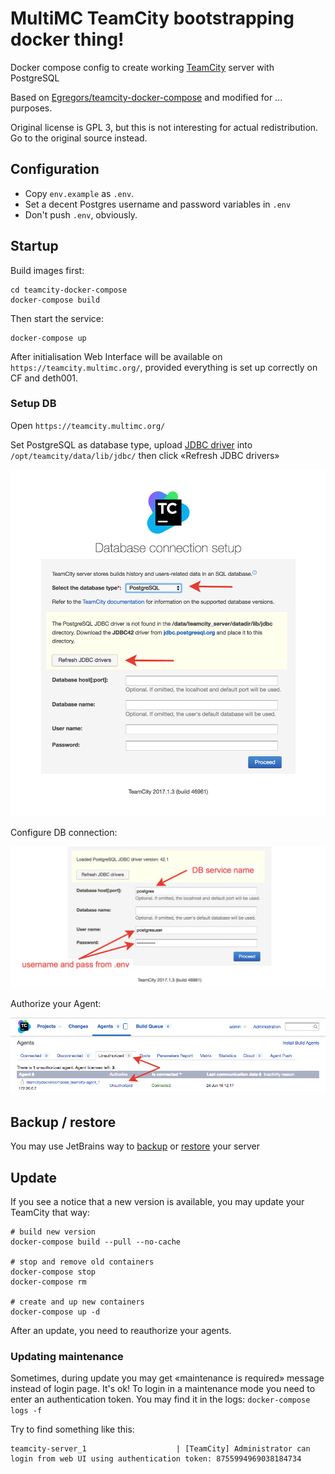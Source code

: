 # MultiMC TeamCity bootstrapping docker thing!
Docker compose config to create working [TeamCity](https://www.jetbrains.com/teamcity/) server with PostgreSQL

Based on [Egregors/teamcity-docker-compose](https://github.com/Egregors/teamcity-docker-compose) and modified for ... purposes.

Original license is GPL 3, but this is not interesting for actual redistribution. Go to the original source instead.

## Configuration

* Copy `env.example` as `.env`.
* Set a decent Postgres username and password variables in `.env`
* Don't push `.env`, obviously.

## Startup

Build images first:

```
cd teamcity-docker-compose
docker-compose build
```

Then start the service:

```
docker-compose up
```

After initialisation Web Interface will be available on `https://teamcity.multimc.org/`, provided everything is set up correctly on CF and deth001.

### Setup DB

Open `https://teamcity.multimc.org/`

Set PostgreSQL as database type, upload [JDBC driver](https://jdbc.postgresql.org/download/postgresql-42.2.4.jar) into
 `/opt/teamcity/data/lib/jdbc/` then click «Refresh JDBC drivers»

![Alt text](raw/img/1.png?raw=true)

Configure DB connection:

![Alt text](raw/img/2.png?raw=true)

Authorize your Agent:

![Alt text](raw/img/3.png?raw=true)

## Backup / restore

You may use JetBrains way to [backup](https://confluence.jetbrains.com/display/TCD10/TeamCity+Data+Backup) 
or [restore](https://confluence.jetbrains.com/display/TCD10/Restoring+TeamCity+Data+from+Backup) your server


## Update

If you see a notice that a new version is available, you may update your TeamCity that way:

```
# build new version
docker-compose build --pull --no-cache

# stop and remove old containers
docker-compose stop
docker-compose rm

# create and up new containers
docker-compose up -d
```

After an update, you need to reauthorize your agents.

### Updating maintenance

Sometimes, during update you may get «maintenance is required» message instead of login page. 
It's ok! To login in a maintenance mode you need to enter an authentication token. You may find it in the logs:
`docker-compose logs -f`

Try to find something like this:

```
teamcity-server_1                    | [TeamCity] Administrator can login from web UI using authentication token: 8755994969038184734
```
